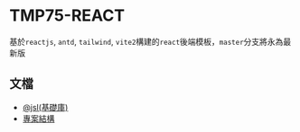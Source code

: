 # TMP75-REACT

基於`reactjs`, `antd`, `tailwind`, `vite2`構建的`react`後端模板，`master`分支將永為最新版

## 文檔

* [@jsl(基礎庫)](./docs/@jsl/README.md)
* [專案結構](./docs/project/README.md)
